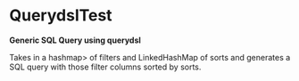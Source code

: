 # QuerydslTest

<b>Generic SQL Query using querydsl</b>
<p>Takes in a hashmap<String,Pair<String,String>> of filters and LinkedHashMap<String,Integer> of sorts and generates a SQL query 
with those filter columns sorted by sorts.</p>
